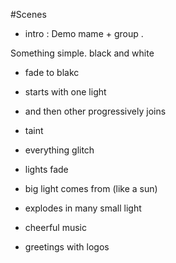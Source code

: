 #Scenes 

 * intro : Demo mame + group .

Something simple. black and white

 * fade to blakc
 * starts with one light 
 * and then other progressively joins
 
 * taint 
 * everything glitch
 * lights fade

 * big light comes from (like a sun)
 * explodes in many small light
 * cheerful music

 * greetings with logos
 
 
